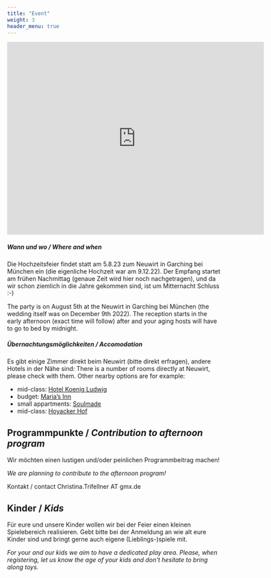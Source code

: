 ```yaml
---
title: "Event"
weight: 3
header_menu: true
---
```


<iframe src="https://www.google.com/maps/embed?pb=!1m18!1m12!1m3!1d789.8696800057604!2d11.651231336258036!3d48.249088580424086!2m3!1f0!2f0!3f0!3m2!1i1024!2i768!4f13.1!3m3!1m2!1s0x479e72fe3591d3cf%3A0xfc7cc93ae8549014!2sGasthof%20Neuwirt%20Eventlocation%20Garching%20b.%20M%C3%BCnchen!5e0!3m2!1sde!2sde!4v1674384998033!5m2!1sde!2sde" width="600" height="450" style="border:0;" allowfullscreen="" loading="lazy" referrerpolicy="no-referrer-when-downgrade"></iframe>

##### Wann und wo / Where and when

Die Hochzeitsfeier findet statt am 5.8.23 zum Neuwirt in Garching bei München ein (die eigenliche Hochzeit war am 9.12.22). Der Empfang startet am frühen Nachmittag (genaue Zeit wird hier noch nachgetragen), und da wir schon ziemlich in die Jahre gekommen sind, ist um Mitternacht Schluss :-)

The party is on August 5th at the Neuwirt in Garching bei München (the wedding itself was on December 9th 2022). The reception starts in the early afternoon (exact time will follow) after and your aging hosts will have to go to bed by midnight.


##### Übernachtungsmöglichkeiten / Accomodation

Es gibt einige Zimmer direkt beim Neuwirt (bitte direkt erfragen), andere Hotels in der Nähe sind: There is a number of rooms directly at Neuwirt, please check with them. Other nearby options are for example:

* mid-class: [Hotel Koenig Ludwig](https://hkl.de/)
* budget: [Maria’s Inn](https://www.marias-inn.com/de)
* small appartments: [Soulmade](https://soulmade.me/)
* mid-class: [Hoyacker Hof](https://www.hoyackerhof.de/en/home/)


## Programmpunkte / *Contribution to afternoon program*

Wir möchten einen lustigen und/oder peinlichen Programmbeitrag machen!

*We are planning to contribute to the afternoon program!*

Kontakt / contact
Christina.Trifellner AT gmx.de

## Kinder / *Kids*

Für eure und unsere Kinder wollen wir bei der Feier einen kleinen Spielebereich realisieren. Gebt bitte bei der Anmeldung an wie alt eure Kinder sind
und bringt gerne auch eigene (Lieblings-)spiele mit.

*For your and our kids we aim to have a dedicated play area. Please, when registering, let us know the age of your kids and don't hesitate to bring along toys.*
